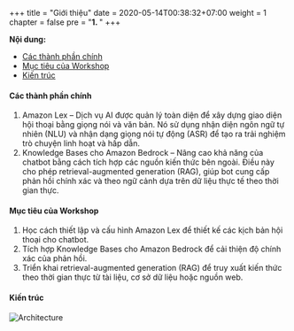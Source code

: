 +++
title = "Giới thiệu"
date = 2020-05-14T00:38:32+07:00
weight = 1
chapter = false
pre = "<b>1. </b>"
+++


**Nội dung:**
- [Các thành phần chính](#các-thành-phần-chính)
- [Mục tiêu của Workshop](#mục-tiêu-của-workshop)
- [Kiến trúc](#kiến-trúc)

#### Các thành phần chính
1. Amazon Lex – Dịch vụ AI được quản lý toàn diện để xây dựng giao diện hội thoại bằng giọng nói và văn bản. Nó sử dụng nhận diện ngôn ngữ tự nhiên (NLU) và nhận dạng giọng nói tự động (ASR) để tạo ra trải nghiệm trò chuyện linh hoạt và hấp dẫn.
2. Knowledge Bases cho Amazon Bedrock – Nâng cao khả năng của chatbot bằng cách tích hợp các nguồn kiến thức bên ngoài. Điều này cho phép retrieval-augmented generation (RAG), giúp bot cung cấp phản hồi chính xác và theo ngữ cảnh dựa trên dữ liệu thực tế theo thời gian thực.

#### Mục tiêu của Workshop
1. Học cách thiết lập và cấu hình Amazon Lex để thiết kế các kịch bản hội thoại cho chatbot.
2. Tích hợp Knowledge Bases cho Amazon Bedrock để cải thiện độ chính xác của phản hồi.
3. Triển khai retrieval-augmented generation (RAG) để truy xuất kiến thức theo thời gian thực từ tài liệu, cơ sở dữ liệu hoặc nguồn web.

#### Kiến trúc
![Architecture](/images/Architecture.png?width=90pc)